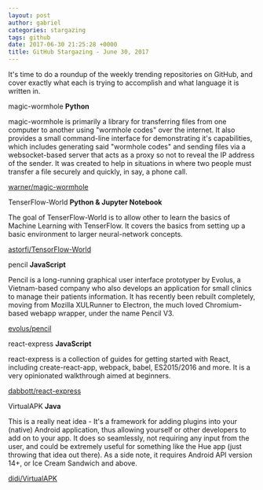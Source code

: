 ```yaml
---
layout: post
author: gabriel
categories: stargazing
tags: github
date: 2017-06-30 21:25:28 +0000
title: GitHub Stargazing - June 30, 2017
---
```


It's time to do a roundup of the weekly trending repositories on GitHub, and
cover exactly what each is trying to accomplish and what language it is written
in.

magic-wormhole **Python**

magic-wormhole is primarily a library for transferring files from one computer
to another using "wormhole codes" over the internet. It also provides a small
command-line interface for demonstrating it's capabilities, which includes
generating said "wormhole codes" and sending files via a websocket-based server
that acts as a proxy so not to reveal the IP address of the sender. It was
created to help in situations in where two people must transfer a file securely
and quickly, in say, a phone call.

[warner/magic-wormhole ](https://github.com/warner/magic-wormhole)

TenserFlow-World **Python & Jupyter Notebook**

The goal of TenserFlow-World is to allow other to learn the basics of Machine
Learning with TenserFlow. It covers the basics from setting up a basic
environment to larger neural-network concepts.

[astorfi/TensorFlow-World](https://github.com/astorfi/TensorFlow-World)

pencil **JavaScript**

Pencil is a long-running graphical user interface prototyper by Evolus, a
Vietnam-based company who also develops an application for small clinics to
manage their patients information. It has recently been rebuilt completely,
moving from Mozilla XULRunner to Electron, the much loved Chromium-based webapp
wrapper, under the name Pencil V3.

[evolus/pencil](https://github.com/evolus/pencil)

react-express **JavaScript**

react-express is a collection of guides for getting started with React,
including create-react-app, webpack, babel, ES2015/2016 and more. It is a very
opinionated walkthrough aimed at beginners.

[dabbott/react-express](https://github.com/dabbott/react-express)

VirtualAPK **Java**

This is a really neat idea - It's a framework for adding plugins into your
(native) Android application, thus allowing yourself or other developers to add
on to your app. It does so seamlessly, not requiring any input from the user,
and could be extremely useful for something like the Hue app (just throwing that
idea out there). As a side note, it requires Android API version 14+, or Ice
Cream Sandwich and above.

[didi/VirtualAPK](https://github.com/didi/VirtualAPK)